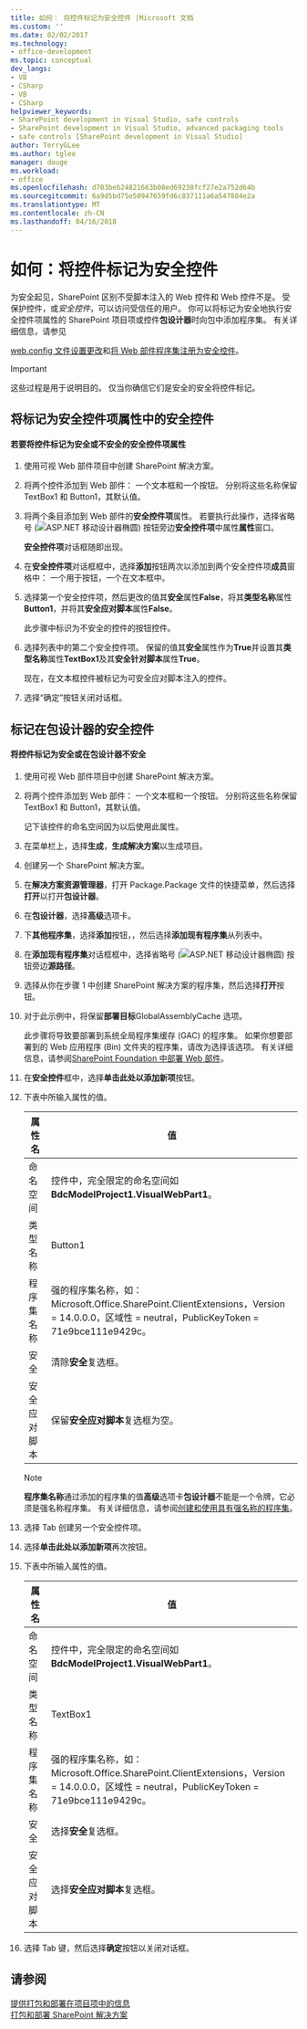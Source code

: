 ```yaml
---
title: 如何： 将控件标记为安全控件 |Microsoft 文档
ms.custom: ''
ms.date: 02/02/2017
ms.technology:
- office-development
ms.topic: conceptual
dev_langs:
- VB
- CSharp
- VB
- CSharp
helpviewer_keywords:
- SharePoint development in Visual Studio, safe controls
- SharePoint development in Visual Studio, advanced packaging tools
- safe controls [SharePoint development in Visual Studio]
author: TerryGLee
ms.author: tglee
manager: douge
ms.workload:
- office
ms.openlocfilehash: d703beb24821663b08ed69238fcf27e2a752d64b
ms.sourcegitcommit: 6a9d5bd75e50947659fd6c837111a6a547884e2a
ms.translationtype: MT
ms.contentlocale: zh-CN
ms.lasthandoff: 04/16/2018
---
```

# <a name="how-to-mark-controls-as-safe-controls"></a>如何：将控件标记为安全控件
  为安全起见，SharePoint 区别不受脚本注入的 Web 控件和 Web 控件不是。 受保护控件，或*安全控件*，可以访问受信任的用户。 你可以将标记为安全地执行安全控件项属性的 SharePoint 项目项或控件**包设计器**时向包中添加程序集。 有关详细信息，请参见  
  
 [web.config 文件设置更改](http://go.microsoft.com/fwlink/?LinkId=178965)和[将 Web 部件程序集注册为安全控件](http://go.microsoft.com/fwlink/?LinkId=171013)。  
  
> [!IMPORTANT]  
>  这些过程是用于说明目的。 仅当你确信它们是安全的安全将控件标记。  
  
## <a name="marking-safe-controls-in-the-safe-control-entries-property"></a>将标记为安全控件项属性中的安全控件  
  
#### <a name="to-mark-controls-as-safe-or-unsafe-in-the-safe-control-entries-property"></a>若要将控件标记为安全或不安全的安全控件项属性  
  
1.  使用可视 Web 部件项目中创建 SharePoint 解决方案。  
  
2.  将两个控件添加到 Web 部件： 一个文本框和一个按钮。 分别将这些名称保留 TextBox1 和 Button1，其默认值。  
  
3.  将两个条目添加到 Web 部件的**安全控件项**属性。 若要执行此操作，选择省略号 (![ASP.NET 移动设计器椭圆](../sharepoint/media/mwellipsis.gif "ASP.NET 移动设计器椭圆")) 按钮旁边**安全控件项**中属性**属性**窗口。  
  
     **安全控件项**对话框随即出现。  
  
4.  在**安全控件项**对话框框中，选择**添加**按钮两次以添加到两个安全控件项**成员**窗格中： 一个用于按钮，一个在文本框中。  
  
5.  选择第一个安全控件项，然后更改的值其**安全**属性**False**，将其**类型名称**属性**Button1**，并将其**安全应对脚本**属性**False**。  
  
     此步骤中标识为不安全的控件的按钮控件。  
  
6.  选择列表中的第二个安全控件项。 保留的值其**安全**属性作为**True**并设置其**类型名称**属性**TextBox1**及其**安全针对脚本**属性**True**。  
  
     现在，在文本框控件被标记为可安全应对脚本注入的控件。  
  
7.  选择“确定”按钮关闭对话框。  
  
## <a name="marking-safe-controls-in-the-package-designer"></a>标记在包设计器的安全控件  
  
#### <a name="to-mark-controls-as-safe-or-unsafe-in-the-package-designer"></a>将控件标记为安全或在包设计器不安全  
  
1.  使用可视 Web 部件项目中创建 SharePoint 解决方案。  
  
2.  将两个控件添加到 Web 部件： 一个文本框和一个按钮。 分别将这些名称保留 TextBox1 和 Button1，其默认值。  
  
     记下该控件的命名空间因为以后使用此属性。  
  
3.  在菜单栏上，选择**生成**，**生成解决方案**以生成项目。  
  
4.  创建另一个 SharePoint 解决方案。  
  
5.  在**解决方案资源管理器**，打开 Package.Package 文件的快捷菜单，然后选择**打开**以打开**包设计器**。  
  
6.  在**包设计器**，选择**高级**选项卡。  
  
7.  下**其他程序集**，选择**添加**按钮，，然后选择**添加现有程序集**从列表中。  
  
8.  在**添加现有程序集**对话框框中，选择省略号 (![ASP.NET 移动设计器椭圆](../sharepoint/media/mwellipsis.gif "ASP.NET 移动设计器椭圆")) 按钮旁边**源路径**。  
  
9. 选择从你在步骤 1 中创建 SharePoint 解决方案的程序集，然后选择**打开**按钮。  
  
10. 对于此示例中，将保留**部署目标**GlobalAssemblyCache 选项。  
  
     此步骤将导致要部署到系统全局程序集缓存 (GAC) 的程序集。 如果你想要部署到的 Web 应用程序 (Bin) 文件夹的程序集，请改为选择该选项。 有关详细信息，请参阅[SharePoint Foundation 中部署 Web 部件](http://go.microsoft.com/fwlink/?LinkId=177509)。  
  
11. 在**安全控件**框中，选择**单击此处以添加新项**按钮。  
  
12. 下表中所输入属性的值。  
  
    |属性名|值|  
    |-------------------|-----------|  
    |命名空间|控件中，完全限定的命名空间如**BdcModelProject1.VisualWebPart1**。|  
    |类型名称|Button1|  
    |程序集名称|强的程序集名称，如： Microsoft.Office.SharePoint.ClientExtensions，Version = 14.0.0.0，区域性 = neutral，PublicKeyToken = 71e9bce111e9429c。|  
    |安全|清除**安全**复选框。|  
    |安全应对脚本|保留**安全应对脚本**复选框为空。|  
  
    > [!NOTE]  
    >  **程序集名称**通过添加的程序集的值**高级**选项卡**包设计器**不能是一个令牌，它必须是强名称程序集。 有关详细信息，请参阅[创建和使用具有强名称的程序集](http://go.microsoft.com/fwlink/?LinkId=177513)。  
  
13. 选择 Tab 创建另一个安全控件项。  
  
14. 选择**单击此处以添加新项**再次按钮。  
  
15. 下表中所输入属性的值。  
  
    |属性名|值|  
    |-------------------|-----------|  
    |命名空间|控件中，完全限定的命名空间如**BdcModelProject1.VisualWebPart1**。|  
    |类型名称|TextBox1|  
    |程序集名称|强的程序集名称，如： Microsoft.Office.SharePoint.ClientExtensions，Version = 14.0.0.0，区域性 = neutral，PublicKeyToken = 71e9bce111e9429c。|  
    |安全|选择**安全**复选框。|  
    |安全应对脚本|选择**安全应对脚本**复选框。|  
  
16. 选择 Tab 键，然后选择**确定**按钮以关闭对话框。  
  
## <a name="see-also"></a>请参阅  
 [提供打包和部署在项目项中的信息](../sharepoint/providing-packaging-and-deployment-information-in-project-items.md)   
 [打包和部署 SharePoint 解决方案](../sharepoint/packaging-and-deploying-sharepoint-solutions.md)  
  
  